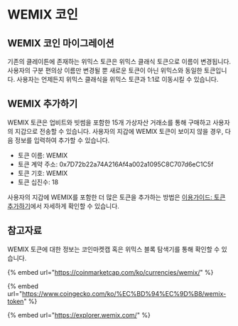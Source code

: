 # WEMIX 코인

## WEMIX 코인 마이그레이션

기존의 클레이튼에 존재하는 위믹스 토큰은 위믹스 클래식 토큰으로 이름이 변경됩니다. 사용자의 구분 편의상 이름만 변경될 뿐 새로운 토큰이 아닌 위믹스와 동일한 토큰입니다. 사용자는 언제든지 위믹스 클래식을 위믹스 토큰과 1:1로 이동시킬 수 있습니다.

## WEMIX 추가하기

WEMIX 토큰은 업비트와 빗썸을 포함한 15개 가상자산 거래소를 통해 구매하고 사용자의 지갑으로 전송할 수 있습니다. 사용자의 지갑에 WEMIX 토큰이 보이지 않을 경우, 다음 정보를 입력하여 추가할 수 있습니다.

* 토큰 이름: WEMIX
* 토큰 계약 주소: 0x7D72b22a74A216Af4a002a1095C8C707d6eC1C5f
* 토큰 기호: WEMIX
* 토큰 십진수: 18

사용자의 지갑에 WEMIX를 포함한 더 많은 토큰을 추가하는 방법은 [이용가이드: 토큰 추가하기](../../guides/getting-started/how-to-add-tokens.md)에서 자세하게 확인할 수 있습니다.

## 참고자료

WEMIX 토큰에 대한 정보는 코인마켓캡 혹은 위믹스 블록 탐색기를 통해 확인할 수 있습니다.

{% embed url="https://coinmarketcap.com/ko/currencies/wemix/" %}

{% embed url="https://www.coingecko.com/ko/%EC%BD%94%EC%9D%B8/wemix-token" %}

{% embed url="https://explorer.wemix.com/" %}
